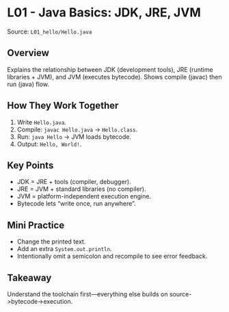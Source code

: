 # L01 - Java Basics: JDK, JRE, JVM

Source: `L01_hello/Hello.java`

## Overview
Explains the relationship between JDK (development tools), JRE (runtime libraries + JVM), and JVM (executes bytecode). Shows compile (javac) then run (java) flow.

## How They Work Together
1. Write `Hello.java`.
2. Compile: `javac Hello.java` -> `Hello.class`.
3. Run: `java Hello` -> JVM loads bytecode.
4. Output: `Hello, World!`.

## Key Points
- JDK = JRE + tools (compiler, debugger).
- JRE = JVM + standard libraries (no compiler).
- JVM = platform-independent execution engine.
- Bytecode lets “write once, run anywhere”.

## Mini Practice
- Change the printed text.
- Add an extra `System.out.println`.
- Intentionally omit a semicolon and recompile to see error feedback.

## Takeaway
Understand the toolchain first—everything else builds on source->bytecode->execution.
